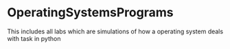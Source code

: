 # OperatingSystemsPrograms
This includes all labs which are simulations of how a operating system deals with task in python
